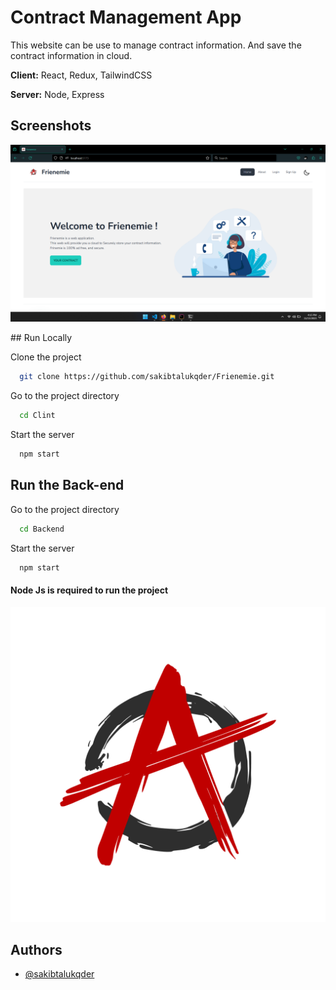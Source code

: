 
# Contract Management App

This website can be use to manage contract information. And save the contract information in cloud.

**Client:** React, Redux, TailwindCSS

**Server:** Node, Express



## Screenshots
<div align="center" >

![App Screenshot](https://github.com/sakibtalukqder/Frienemie/blob/main/Clint/src/assets/Img/Screenshot.png?raw=true)

</div>
## Run Locally

Clone the project

```bash
  git clone https://github.com/sakibtalukqder/Frienemie.git
```

Go to the project directory

```bash
  cd Clint
```
Start the server

```bash
  npm start
```

## Run the Back-end

Go to the project directory

```bash
  cd Backend
```
Start the server

```bash
  npm start
```

#### Node Js is required to run the project

![Logo](https://github.com/sakibtalukqder/Frienemie/blob/main/Clint/src/assets/Img/Logo.jpg?raw=true)


## Authors

- [@sakibtalukqder](https://github.com/sakibtalukqder)

